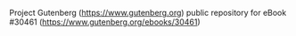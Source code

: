 Project Gutenberg (https://www.gutenberg.org) public repository for eBook #30461 (https://www.gutenberg.org/ebooks/30461)

